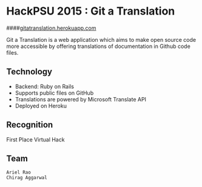 HackPSU 2015 : Git a Translation
=============

####[gitatranslation.herokuapp.com](http://gitatranslation.herokuapp.com)

Git a Translation is a web application which aims to make open source code more accessible by offering translations of documentation in Github code files.

Technology
------------------------------
 - Backend: Ruby on Rails
 - Supports public files on GitHub
 - Translations are powered by Microsoft Translate API
 - Deployed on Heroku
 
 Recognition
------------------------------
First Place Virtual Hack

Team
-----------------------------
```
Ariel Rao
Chirag Aggarwal
```
